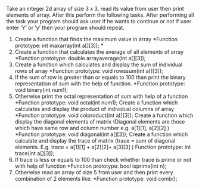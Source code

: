 Take an integer 2d array of size 3 x 3, read its value from user then print elements of array. After this perform the following tasks. After performing all the task your program should ask user if he wants to continue or not if user enter ‘Y’ or ‘y’ then your program should repeat.
1. Create a function that finds the maximum value in array *Function prototype: int maxarray(int a[][3]); *
2. Create a function that calculates the average of all elements of array *Function prototype: double arrayaverage(int a[][3]);
3. Create a function which calculates and display the sum of individual rows of array *Function prototype: void rowssum(int a[][3]);
1. If the sum of row is greater than or equals to 100 than print the binary representation of sum with the help of function. *Function prototype: void binary(int num1);
2. Otherwise print the octal representation of sum with help of a function *Function prototype: void octal(int num1);
Create a function which calculates and display the product of individual columns of array *Function prototype: void colproduct(int a[][3]);
Create a function which display the diagonal elements of matrix (Diagonal elements are those which have same row and column number e.g. a[1][1], a[2][2] )
 *Function prototype: void diagonal(int a[][3]);
 Create a function which calculate and display the trace of matrix (trace = sum of diagonal elements. E.g. trace = a[1][1] + a[2][2]+ a[3][3] )
 Function prototype: int trace(int a[][3]);
1. If trace is less or equals to 100 than check whether trace is prime or not with help of function *Function prototype: bool isprime(int n);
2. Otherwise read an array of size 5 from user and then print every combination of 2 elements like:   *Function prototype: void comb();
